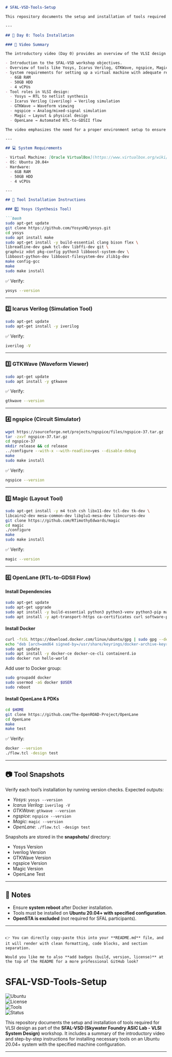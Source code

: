 
````markdown
# SFAL-VSD-Tools-Setup

This repository documents the setup and installation of tools required for VLSI design as part of the **SFAL-VSD (Skywater Foundry ASIC Lab - VLSI System Design)** workshop. It includes a summary of the introductory video and step-by-step instructions for installing necessary tools on an Ubuntu 20.04+ system with the specified machine configuration.

---

## 📌 Day 0: Tools Installation

### 🎥 Video Summary

The introductory video (Day 0) provides an overview of the VLSI design flow and the importance of open-source tools in modern chip design. It covers:

- Introduction to the SFAL-VSD workshop objectives.  
- Overview of tools like Yosys, Icarus Verilog, GTKWave, ngspice, Magic, and OpenLane for synthesis, simulation, and physical design.  
- System requirements for setting up a virtual machine with adequate resources:
  - 6GB RAM  
  - 50GB HDD  
  - 4 vCPUs  
- Tool roles in VLSI design:
  - Yosys → RTL to netlist synthesis  
  - Icarus Verilog (iverilog) → Verilog simulation  
  - GTKWave → Waveform viewing  
  - ngspice → Analog/mixed-signal simulation  
  - Magic → Layout & physical design  
  - OpenLane → Automated RTL-to-GDSII flow  

The video emphasizes the need for a proper environment setup to ensure smooth execution of the workshop tasks.

---

## 💻 System Requirements

- Virtual Machine: [Oracle VirtualBox](https://www.virtualbox.org/wiki/)  
- OS: Ubuntu 20.04+  
- Hardware:
  - 6GB RAM  
  - 50GB HDD  
  - 4 vCPUs  

---

## 🔧 Tool Installation Instructions

### 1️⃣ Yosys (Synthesis Tool)

```bash
sudo apt-get update
git clone https://github.com/YosysHQ/yosys.git
cd yosys
sudo apt install make
sudo apt-get install -y build-essential clang bison flex \
libreadline-dev gawk tcl-dev libffi-dev git \
graphviz xdot pkg-config python3 libboost-system-dev \
libboost-python-dev libboost-filesystem-dev zlib1g-dev
make config-gcc
make
sudo make install
````

✅ Verify:

```bash
yosys --version
```

---

### 2️⃣ Icarus Verilog (Simulation Tool)

```bash
sudo apt-get update
sudo apt-get install -y iverilog
```

✅ Verify:

```bash
iverilog -V
```

---

### 3️⃣ GTKWave (Waveform Viewer)

```bash
sudo apt-get update
sudo apt install -y gtkwave
```

✅ Verify:

```bash
gtkwave --version
```

---

### 4️⃣ ngspice (Circuit Simulator)

```bash
wget https://sourceforge.net/projects/ngspice/files/ngspice-37.tar.gz
tar -zxvf ngspice-37.tar.gz
cd ngspice-37
mkdir release && cd release
../configure --with-x --with-readline=yes --disable-debug
make
sudo make install
```

✅ Verify:

```bash
ngspice --version
```

---

### 5️⃣ Magic (Layout Tool)

```bash
sudo apt-get install -y m4 tcsh csh libx11-dev tcl-dev tk-dev \
libcairo2-dev mesa-common-dev libglu1-mesa-dev libncurses-dev
git clone https://github.com/RTimothyEdwards/magic
cd magic
./configure
make
sudo make install
```

✅ Verify:

```bash
magic --version
```

---

### 6️⃣ OpenLane (RTL-to-GDSII Flow)

#### Install Dependencies

```bash
sudo apt-get update
sudo apt-get upgrade
sudo apt install -y build-essential python3 python3-venv python3-pip make git
sudo apt install -y apt-transport-https ca-certificates curl software-properties-common
```

#### Install Docker

```bash
curl -fsSL https://download.docker.com/linux/ubuntu/gpg | sudo gpg --dearmor -o /usr/share/keyrings/docker-archive-keyring.gpg
echo "deb [arch=amd64 signed-by=/usr/share/keyrings/docker-archive-keyring.gpg] https://download.docker.com/linux/ubuntu $(lsb_release -cs) stable" | sudo tee /etc/apt/sources.list.d/docker.list > /dev/null
sudo apt update
sudo apt install -y docker-ce docker-ce-cli containerd.io
sudo docker run hello-world
```

Add user to Docker group:

```bash
sudo groupadd docker
sudo usermod -aG docker $USER
sudo reboot
```

#### Install OpenLane & PDKs

```bash
cd $HOME
git clone https://github.com/The-OpenROAD-Project/OpenLane
cd OpenLane
make
make test
```

✅ Verify:

```bash
docker --version
./flow.tcl -design test
```

---

## 📷 Tool Snapshots

Verify each tool’s installation by running version checks. Expected outputs:

* *Yosys*: `yosys --version`
* *Icarus Verilog*: `iverilog -V`
* *GTKWave*: `gtkwave --version`
* *ngspice*: `ngspice --version`
* *Magic*: `magic --version`
* *OpenLane*: `./flow.tcl -design test`

Snapshots are stored in the **snapshots/** directory:

* Yosys Version
* Iverilog Version
* GTKWave Version
* ngspice Version
* Magic Version
* OpenLane Test

---

## 📝 Notes

* Ensure **system reboot** after Docker installation.
* Tools must be installed on **Ubuntu 20.04+ with specified configuration**.
* **OpenSTA is excluded** (not required for SFAL participants).

---

```

👉 You can directly copy-paste this into your **README.md** file, and it will render with clean formatting, code blocks, and section separation.  

Would you like me to also **add badges (build, version, license)** at the top of the README for a more professional GitHub look?
```
# SFAL-VSD-Tools-Setup  

![Ubuntu](https://img.shields.io/badge/OS-Ubuntu%2020.04+-orange?logo=ubuntu)  
![License](https://img.shields.io/badge/License-MIT-green.svg)  
![Tools](https://img.shields.io/badge/VLSI%20Tools-Yosys%20%7C%20Iverilog%20%7C%20GTKWave%20%7C%20ngspice%20%7C%20Magic%20%7C%20OpenLane-blue)  
![Status](https://img.shields.io/badge/Setup-Completed-success)  

This repository documents the setup and installation of tools required for VLSI design as part of the **SFAL-VSD (Skywater Foundry ASIC Lab - VLSI System Design)** workshop. It includes a summary of the introductory video and step-by-step instructions for installing necessary tools on an Ubuntu 20.04+ system with the specified machine configuration.  

---
